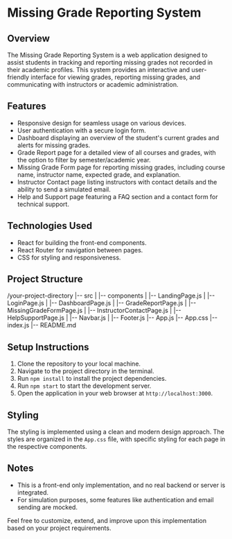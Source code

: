 # Missing Grade Reporting System

## Overview

The Missing Grade Reporting System is a web application designed to assist students in tracking and reporting missing grades not recorded in their academic profiles. This system provides an interactive and user-friendly interface for viewing grades, reporting missing grades, and communicating with instructors or academic administration.

## Features

- Responsive design for seamless usage on various devices.
- User authentication with a secure login form.
- Dashboard displaying an overview of the student's current grades and alerts for missing grades.
- Grade Report page for a detailed view of all courses and grades, with the option to filter by semester/academic year.
- Missing Grade Form page for reporting missing grades, including course name, instructor name, expected grade, and explanation.
- Instructor Contact page listing instructors with contact details and the ability to send a simulated email.
- Help and Support page featuring a FAQ section and a contact form for technical support.

## Technologies Used

- React for building the front-end components.
- React Router for navigation between pages.
- CSS for styling and responsiveness.

## Project Structure
/your-project-directory
|-- src
| |-- components
| |-- LandingPage.js
| |-- LoginPage.js
| |-- DashboardPage.js
| |-- GradeReportPage.js
| |-- MissingGradeFormPage.js
| |-- InstructorContactPage.js
| |-- HelpSupportPage.js
| |-- Navbar.js
| |-- Footer.js
|-- App.js
|-- App.css
|-- index.js
|-- README.md

## Setup Instructions

1. Clone the repository to your local machine.
2. Navigate to the project directory in the terminal.
3. Run `npm install` to install the project dependencies.
4. Run `npm start` to start the development server.
5. Open the application in your web browser at `http://localhost:3000`.

## Styling

The styling is implemented using a clean and modern design approach. The styles are organized in the `App.css` file, with specific styling for each page in the respective components.

## Notes

- This is a front-end only implementation, and no real backend or server is integrated.
- For simulation purposes, some features like authentication and email sending are mocked.

Feel free to customize, extend, and improve upon this implementation based on your project requirements.
